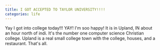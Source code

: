 ```yaml
---
title: I GOT ACCEPTED TO TAYLOR UNIVERSITY!!!!
categories: life
---
```


Yay I got into college today!!! YAY! I'm soo happy! It is in Upland, IN about an hour north of indi. It's the number one computer science Christian college. Upland is a real small college town with the college, houses, and a restaurant. That's all.
